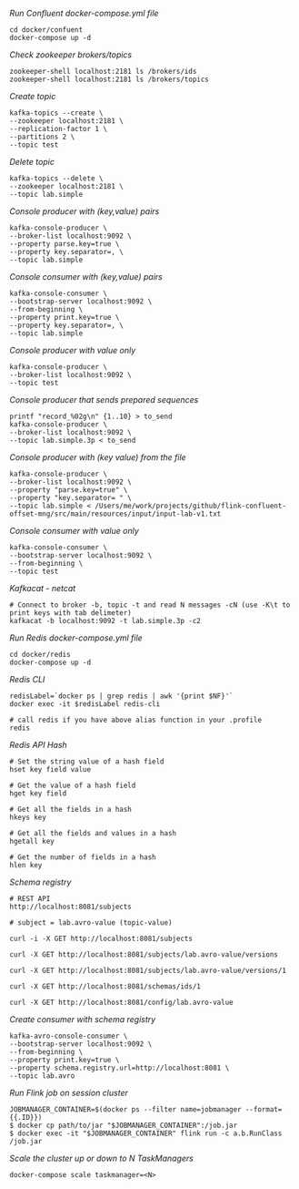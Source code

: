 *Run Confluent docker-compose.yml file*
```
cd docker/confuent
docker-compose up -d 
```

*Check zookeeper brokers/topics*
```
zookeeper-shell localhost:2181 ls /brokers/ids 
zookeeper-shell localhost:2181 ls /brokers/topics
```

*Create topic*
```
kafka-topics --create \
--zookeeper localhost:2181 \
--replication-factor 1 \
--partitions 2 \
--topic test    
```

*Delete topic*
```
kafka-topics --delete \
--zookeeper localhost:2181 \
--topic lab.simple
```

*Console producer with (key,value) pairs*
```
kafka-console-producer \
--broker-list localhost:9092 \
--property parse.key=true \
--property key.separator=, \
--topic lab.simple 
```

*Console consumer with (key,value) pairs*
```
kafka-console-consumer \
--bootstrap-server localhost:9092 \
--from-beginning \
--property print.key=true \
--property key.separator=, \
--topic lab.simple 
```

*Console producer with value only*
```
kafka-console-producer \
--broker-list localhost:9092 \
--topic test 
```

*Console producer that sends prepared sequences*
```
printf "record_%02g\n" {1..10} > to_send
kafka-console-producer \
--broker-list localhost:9092 \
--topic lab.simple.3p < to_send
```

*Console producer with (key value) from the file*
```
kafka-console-producer \
--broker-list localhost:9092 \
--property "parse.key=true" \
--property "key.separator= " \
--topic lab.simple < /Users/me/work/projects/github/flink-confluent-offset-mng/src/main/resources/input/input-lab-v1.txt
```

*Console consumer with value only*
```
kafka-console-consumer \
--bootstrap-server localhost:9092 \
--from-beginning \
--topic test 
```

*Kafkacat - netcat*
```
# Connect to broker -b, topic -t and read N messages -cN (use -K\t to print keys with tab delimeter)
kafkacat -b localhost:9092 -t lab.simple.3p -c2
```

*Run Redis docker-compose.yml file*
```
cd docker/redis
docker-compose up -d 
```

*Redis CLI*
```
redisLabel=`docker ps | grep redis | awk '{print $NF}'`
docker exec -it $redisLabel redis-cli

# call redis if you have above alias function in your .profile 
redis 
```
*Redis API Hash*
```
# Set the string value of a hash field
hset key field value 

# Get the value of a hash field
hget key field

# Get all the fields in a hash
hkeys key

# Get all the fields and values in a hash
hgetall key

# Get the number of fields in a hash
hlen key 
```

*Schema registry*
```
# REST API
http://localhost:8081/subjects

# subject = lab.avro-value (topic-value)

curl -i -X GET http://localhost:8081/subjects

curl -X GET http://localhost:8081/subjects/lab.avro-value/versions

curl -X GET http://localhost:8081/subjects/lab.avro-value/versions/1

curl -X GET http://localhost:8081/schemas/ids/1

curl -X GET http://localhost:8081/config/lab.avro-value
```

*Create consumer with schema registry*
```
kafka-avro-console-consumer \
--bootstrap-server localhost:9092 \
--from-beginning \
--property print.key=true \
--property schema.registry.url=http://localhost:8081 \
--topic lab.avro 
```

*Run Flink job on session cluster*
```
JOBMANAGER_CONTAINER=$(docker ps --filter name=jobmanager --format={{.ID}})
$ docker cp path/to/jar "$JOBMANAGER_CONTAINER":/job.jar
$ docker exec -it "$JOBMANAGER_CONTAINER" flink run -c a.b.RunClass /job.jar
```

*Scale the cluster up or down to N TaskManagers*
```
docker-compose scale taskmanager=<N>
```